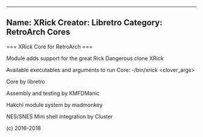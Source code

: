 -----------------------
Name: XRick 
Creator: Libretro
Category: RetroArch Cores
-----------------------
=== XRick Core for RetroArch ===

Module adds support for the great Rick Dangerous clone XRick

Available executables and arguments to run Core:
-/bin/xrick <rom> <clover_args> 

Core by libretro

Assembly and testing by KMFDManic

Hakchi module system by madmonkey

NES/SNES Mini shell integration by Cluster

(c) 2016-2018
